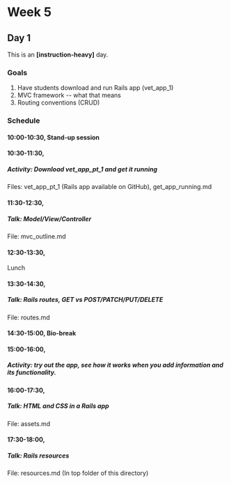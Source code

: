 # Week 5
## Day 1
This is an **[instruction-heavy]** day.

### Goals
1. Have students download and run Rails app (vet_app_1)
2. MVC framework -- what that means
3. Routing conventions (CRUD)

### Schedule
#### 10:00-10:30, Stand-up session

#### 10:30-11:30,
##### Activity: Download vet_app_pt_1 and get it running
Files: vet_app_pt_1 (Rails app available on GitHub), get_app_running.md

#### 11:30-12:30,
##### Talk: Model/View/Controller
File: mvc_outline.md

#### 12:30-13:30,
Lunch

#### 13:30-14:30,
##### Talk: Rails routes, GET vs POST/PATCH/PUT/DELETE
File: routes.md

#### 14:30-15:00, Bio-break

#### 15:00-16:00,
##### Activity: try out the app, see how it works when you add information and its functionality.

#### 16:00-17:30,
##### Talk: HTML and CSS in a Rails app
File: assets.md

#### 17:30-18:00,
##### Talk: Rails resources
File: resources.md (In top folder of this directory)
